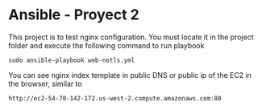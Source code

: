 # Ansible - Proyect 2

This project is to test nginx configuration. You must locate it in the project folder and execute the following command to run playbook
```
sudo ansible-playbook web-notls.yml
```
You can see nginx index template in public DNS or public ip of the EC2 in the browser, similar to
```
http://ec2-54-70-142-172.us-west-2.compute.amazonaws.com:80
```